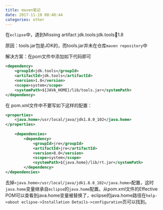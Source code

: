```yaml
---
title: maven笔记
date: 2017-11-10 00:48:44
categories: other
---
```

在`eclipse`中，遇到Missing artifact jdk.tools:jdk.tools:jar:1.8

原因：tools.jar包是JDK的，而tools.jar并未在仓库`maven repository`中

解决方案：在pom文件中添加如下代码即可
``` xml
<dependency>
	<groupId>jdk.tools</groupId>
	<artifactId>jdk.tools</artifactId>
	<version>1.8</version>
	<scope>system</scope>
	<systemPath>${JAVA_HOME}/lib/tools.jar</systemPath>
</dependency>
```

在 pom.xml文件中不要写如下这样的配置：
``` xml
<properties>
	<java.home>/usr/local/java/jdk1.8.0_102</java.home>
</properties>
	
	<dependencies>
		<dependency>
			<groupId>jre</groupId>
			<artifactId>jre</artifactId>
			<version>8.0</version>
			<scope>system</scope>
			<systemPath>${java.home}/lib/rt.jar</systemPath>
		</dependency>
</dependencies>
```
去掉`<java.home>/usr/local/java/jdk1.8.0_102</java.home>`配置，这时`java.home`变量继承自`eclipse`的`java.home`配置。从pom.xml文件的Effective POM可以查看到java.home变量被替换了，eclipse的java.home路径在`help->about eclipse->Installation Details->configuration`页可以找到。

